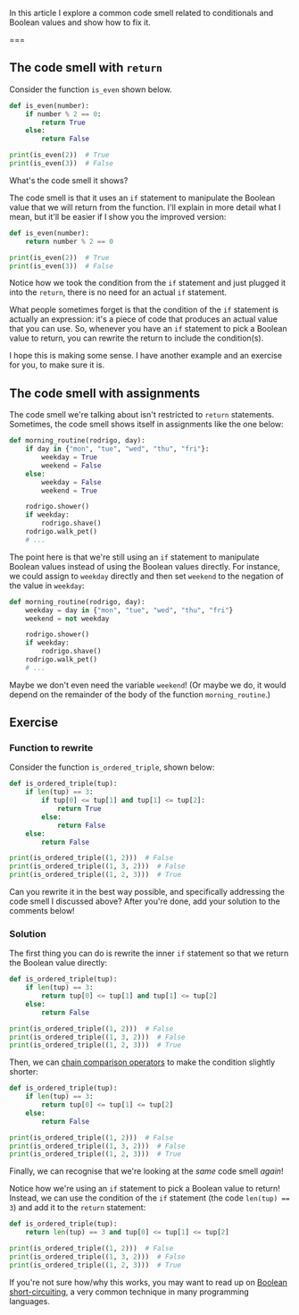 In this article I explore a common code smell related to conditionals and Boolean values and show how to fix it.

===


## The code smell with `return`

Consider the function `is_even` shown below.

```py
def is_even(number):
    if number % 2 == 0:
        return True
    else:
        return False

print(is_even(2))  # True
print(is_even(3))  # False
```

What's the code smell it shows?

The code smell is that it uses an `if` statement to manipulate the Boolean value that we will return from the function.
I'll explain in more detail what I mean, but it'll be easier if I show you the improved version:

```py
def is_even(number):
    return number % 2 == 0

print(is_even(2))  # True
print(is_even(3))  # False
```

Notice how we took the condition from the `if` statement and just plugged it into the `return`, there is no need for an actual `if` statement.

What people sometimes forget is that the condition of the `if` statement is actually an expression:
it's a piece of code that produces an actual value that you can use.
So, whenever you have an `if` statement to pick a Boolean value to return, you can rewrite the return to include the condition(s).

I hope this is making some sense.
I have another example and an exercise for you, to make sure it is.


## The code smell with assignments

The code smell we're talking about isn't restricted to `return` statements.
Sometimes, the code smell shows itself in assignments like the one below:

```py
def morning_routine(rodrigo, day):
    if day in {"mon", "tue", "wed", "thu", "fri"}:
        weekday = True
        weekend = False
    else:
        weekday = False
        weekend = True

    rodrigo.shower()
    if weekday:
        rodrigo.shave()
    rodrigo.walk_pet()
    # ...
```

The point here is that we're still using an `if` statement to manipulate Boolean values instead of using the Boolean values directly.
For instance, we could assign to `weekday` directly and then set `weekend` to the negation of the value in `weekday`:

```py
def morning_routine(rodrigo, day):
    weekday = day in {"mon", "tue", "wed", "thu", "fri"}
    weekend = not weekday

    rodrigo.shower()
    if weekday:
        rodrigo.shave()
    rodrigo.walk_pet()
    # ...
```

Maybe we don't even need the variable `weekend`!
(Or maybe we do, it would depend on the remainder of the body of the function `morning_routine`.)


## Exercise

### Function to rewrite

Consider the function `is_ordered_triple`, shown below:

```py
def is_ordered_triple(tup):
    if len(tup) == 3:
        if tup[0] <= tup[1] and tup[1] <= tup[2]:
            return True
        else:
            return False
    else:
        return False

print(is_ordered_triple((1, 2)))  # False
print(is_ordered_triple((1, 3, 2)))  # False
print(is_ordered_triple((1, 2, 3)))  # True
```

Can you rewrite it in the best way possible, and specifically addressing the code smell I discussed above?
After you're done, add your solution to the comments below!


### Solution

The first thing you can do is rewrite the inner `if` statement so that we return the Boolean value directly:

```py
def is_ordered_triple(tup):
    if len(tup) == 3:
        return tup[0] <= tup[1] and tup[1] <= tup[2]
    else:
        return False

print(is_ordered_triple((1, 2)))  # False
print(is_ordered_triple((1, 3, 2)))  # False
print(is_ordered_triple((1, 2, 3)))  # True
```

Then, we can [chain comparison operators](/blog/pydonts/chaining-comparison-operators) to make the condition slightly shorter:

```py
def is_ordered_triple(tup):
    if len(tup) == 3:
        return tup[0] <= tup[1] <= tup[2]
    else:
        return False

print(is_ordered_triple((1, 2)))  # False
print(is_ordered_triple((1, 3, 2)))  # False
print(is_ordered_triple((1, 2, 3)))  # True
```

Finally, we can recognise that we're looking at the _same_ code smell _again_!

Notice how we're using an `if` statement to pick a Boolean value to return!
Instead, we can use the condition of the `if` statement (the code `len(tup) == 3`) and add it to the `return` statement:

```py
def is_ordered_triple(tup):
    return len(tup) == 3 and tup[0] <= tup[1] <= tup[2]

print(is_ordered_triple((1, 2)))  # False
print(is_ordered_triple((1, 3, 2)))  # False
print(is_ordered_triple((1, 2, 3)))  # True
```

If you're not sure how/why this works, you may want to read up on [Boolean short-circuiting](/blog/pydonts/boolean-short-circuiting), a very common technique in many programming languages.
